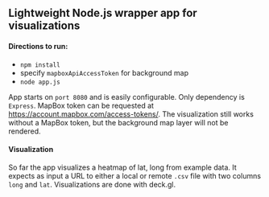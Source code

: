 ## Lightweight Node.js wrapper app for visualizations

#### Directions to run:

- `npm install`
- specify `mapboxApiAccessToken` for background map
- `node app.js`

App starts on `port 8080` and is easily configurable. Only dependency is `Express`. MapBox token can be
requested at https://account.mapbox.com/access-tokens/. The visualization still works without a MapBox 
token, but the background map layer will not be rendered.

#### Visualization

So far the app visualizes a heatmap of lat, long from example data. It expects as input a URL to either a local or remote
`.csv` file with two columns `long` and `lat`. Visualizations are done with deck.gl.